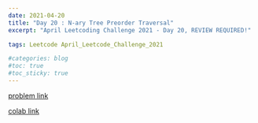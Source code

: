 ```yaml
---
date: 2021-04-20
title: "Day 20 : N-ary Tree Preorder Traversal"
excerpt: "April Leetcoding Challenge 2021 - Day 20, REVIEW REQUIRED!"

tags: Leetcode April_Leetcode_Challenge_2021

#categories: blog
#toc: true
#toc_sticky: true
---
```


<script src="https://gist.github.com/1cg2cg3cg/1de2b7750110a1180ec10aaf876d7356.js"></script>

[problem link](https://leetcode.com/explore/challenge/card/april-leetcoding-challenge-2021/595/week-3-april-15th-april-21st/3714/)

[colab link](https://colab.research.google.com/drive/1IZ_JoPRzZuek5HX3Fo5_iJS68rz_kl0e#scrollTo=--3q60DIxzbT)
